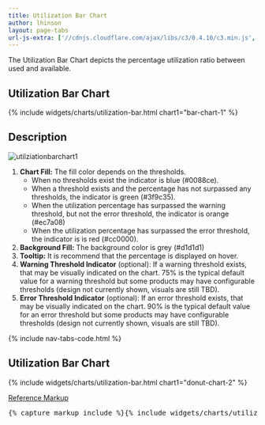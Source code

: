 ```yaml
---
title: Utilization Bar Chart
author: lhinson
layout: page-tabs
url-js-extra: ['//cdnjs.cloudflare.com/ajax/libs/c3/0.4.10/c3.min.js', '//cdnjs.cloudflare.com/ajax/libs/d3/3.5.0/d3.min.js']
---
```

<div class="tab-content">
  <div role="tabpanel" class="tab-pane active" id="overview">
    <p>The Utilization Bar Chart depicts the percentage utilization ratio between used and available.</p>
    <h2 id="example-overview-1">Utilization Bar Chart</h2>
    <div class="row">
      <div class="col-md-5">
        <div class="example-pf">
          <div class="cards-pf">
            <div class="container-fluid container-cards-pf">
              <div class="row row-cards-pf">
                <div class="col-md-12">
                  <!-- Important:  if you need to nest additional .row within a .row.row-cards-pf, do *not* use .row-cards-pf on the nested .row  -->
                  {% include widgets/charts/utilization-bar.html chart1="bar-chart-1" %}
                </div>
              </div>
            </div>
          </div>
        </div>
      </div>
    </div>
  </div>
  <div role="tabpanel" class="tab-pane" id="design">
    <h2>Description</h2>
    <div class="row">
      <div class="col-md-7 col-lg-5">
        <img src="{{site.baseurl}}assets/img/utilziationbarchart1.png" alt="utilziationbarchart1"/>
      </div>
      <div class="col-md-5 col-lg-7">
        <ol>
          <li><b>Chart Fill:</b> The fill color depends on the thresholds.
            <ul>
              <li>When no thresholds exist the indicator is blue (#0088ce).</li>
              <li>When a threshold exists and the percentage has not surpassed any thresholds, the indicator is green (#3f9c35).</li>
              <li>When the utilization percentage has surpassed the warning threshold, but not the error threshold, the indicator is orange (#ec7a08)</li>
              <li>When the utilization percentage has surpassed the error threshold, the indicator is is red (#cc0000).</li>
            </ul>
            <li><b>Background Fill:</b> The background color is grey (#d1d1d1)</li>
          </li>
          <li><b>Tooltip:</b> It is recommend that the percentage is displayed on hover.</li>
          <li><b>Warning Threshold Indicator</b> (optional):  If a warning threshold exists, that may be visually indicated on the chart. 75% is the typical default value for a warning threshold but some products may have configurable thresholds (design not currently shown, visuals are still TBD).</li>
          <li><b>Error Threshold Indicator</b> (optional): If an error threshold exists, that may be visually indicated on the chart. 90% is the typical default value for an error threshold but some products may have configurable thresholds (design not currently shown, visuals are still TBD).</li>
        </ol>
      </div>
    </div>
  </div>
  <div role="tabpanel" class="tab-pane" id="code">
    {% include nav-tabs-code.html %}
    <div class="tab-content">
      <div role="tabpanel" class="tab-pane nested active" id="html-css">
        <h2 id="example-code-1">Utilization Bar Chart</h2>
        <div class="row">
          <div class="col-md-5">
            <div class="example-pf">
              <div class="example-pf-demo example-pf-demo-no-padding">
                <div class="cards-pf">
                  <div class="container-fluid container-cards-pf">
                    <div class="row row-cards-pf">
                      <div class="col-md-12">
                        <!-- Important:  if you need to nest additional .row within a .row.row-cards-pf, do *not* use .row-cards-pf on the nested .row  -->
                        {% include widgets/charts/utilization-bar.html chart1="donut-chart-2" %}
                      </div>
                    </div>
                  </div>
                </div>
              </div>
            </div>
          </div>
        </div>
        <p class="reference-markup"><a class="collapse-toggle" data-toggle="collapse" aria-expanded="true" aria-controls="card-markup-1" href="#card-markup-1">Reference Markup</a></p>
        <div class="collapse in" id="card-markup-1">
          <pre class="prettyprint">{% capture markup_include %}{% include widgets/charts/utilization-bar.html chart1="donut-chart-2" %}{% endcapture %}{{ markup_include | xml_escape }}</pre>
        </div>
      </div>
      <div role="tabpanel" class="tab-pane nested" id="angular">
        <div ng-app="docsApp" ng-controller="DocsController" class="content">
          <div ng-include src="'/components/angular-patternfly/dist/docs/partials/api/patternfly.charts.directive.pfUtilizationBarChart.html'"></div>
        </div>
      </div>
    </div>
  </div>
</div>

